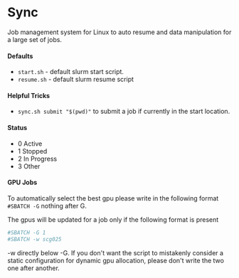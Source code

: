 # Sync

Job management system for Linux to auto resume and data manipulation for a large set of jobs.

#### Defaults

- `start.sh` - default slurm start script.
- `resume.sh` - default slurm resume script

#### Helpful Tricks
- `sync.sh submit "$(pwd)"` to submit a job if currently in the start location.

#### Status
- 0 Active
- 1 Stopped
- 2 In Progress
- 3 Other


#### GPU Jobs

To automatically select the best gpu please write in the following format `#SBATCH -G` nothing after G.

The gpus will be updated for a job only if the following format is present
```bash
#SBATCH -G 1
#SBATCH -w scg025
```
-w directly below -G. If you don't want the script to mistakenly consider a static configuration for dynamic gpu allocation, please don't write the two one after another.